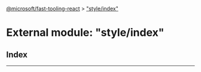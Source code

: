 [@microsoft/fast-tooling-react](../README.md) > ["style/index"](../modules/_style_index_.md)

# External module: "style/index"

## Index

---

